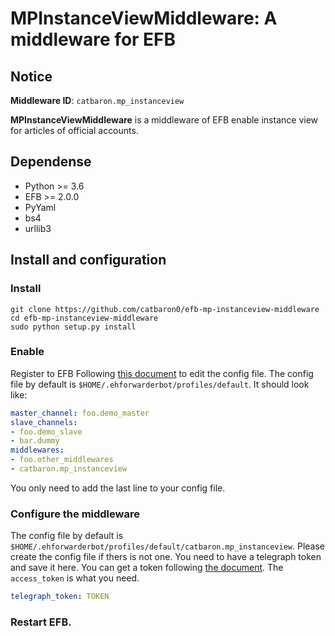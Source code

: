# MPInstanceViewMiddleware: A middleware for EFB 

## Notice

**Middleware ID**: `catbaron.mp_instanceview`

**MPInstanceViewMiddleware** is a middleware of EFB enable instance view for articles of official accounts.

## Dependense
* Python >= 3.6
* EFB >= 2.0.0
* PyYaml
* bs4
* urllib3

## Install and configuration

### Install
```
git clone https://github.com/catbaron0/efb-mp-instanceview-middleware
cd efb-mp-instanceview-middleware
sudo python setup.py install
```

### Enable

Register to EFB
Following [this document](https://ehforwarderbot.readthedocs.io/en/latest/getting-started.html) to edit the config file. The config file by default is `$HOME/.ehforwarderbot/profiles/default`. It should look like:

```yaml
master_channel: foo.demo_master
slave_channels:
- foo.demo_slave
- bar.dummy
middlewares:
- foo.other_middlewares
- catbaron.mp_instanceview
```

You only need to add the last line to your config file.

### Configure the middleware

The config file by default is `$HOME/.ehforwarderbot/profiles/default/catbaron.mp_instanceview`.
Please create the config file if thers is not one. You need to have a telegraph token and save it here. You can get a token following [the document](https://telegra.ph/api#createAccount). The `access_token` is what you need.

```yaml
telegraph_token: TOKEN
```

### Restart EFB.
